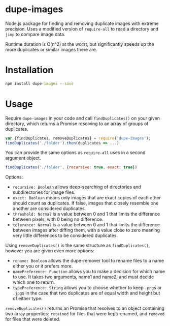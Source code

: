 # dupe-images
Node.js package for finding and removing duplicate images with extreme precision. Uses a modified version of `require-all` to read a directory and `jimp` to compare image data.

Runtime duration is O(n^2) at the worst, but significantly speeds up the more duplicates or similar images there are.

# Installation
```bat
npm install dupe-images --save
```

# Usage
Require `dupe-images` in your code and call `findDuplicates()` on your given directory, which returns a Promise resolving to an array of groups of duplicates.

```js
var {findDuplicates, removeDuplicates} = require('dupe-images');
findDuplicates('./folder').then(duplicates => ...)
```

You can provide the same options as `require-all` uses in a second argument object.

```js
findDuplicates('./folder', {recursive: true, exact: true})
```

Options:
* `recursive: Boolean` allows deep-searching of directories and subdirectories for image files.
* `exact: Boolean` means only images that are exact copies of each other should count as duplicates. If false, images that closely resemble one another are considered duplicates.
* `threshold: Normal` is a value between 0 and 1 that limits the difference between pixels, with 0 being no difference.
* `tolerance: Normal` is a value between 0 and 1 that limits the difference between images after diffing them, with a value close to zero meaning very little differences to be considered duplicates.

Using `removeDuplicates()` is the same structure as `findDuplicates()`, however you are given even more options:
* `rename: Boolean` allows the dupe-remover tool to rename files to a name either you or it prefers more.
* `namePreference: Function` allows you to make a decision for which name to use. It takes two arguments, name1 and name2, and must decide which one to return.
* `typePreference: String` allows you to choose whether to keep `.png`s or `.jpg`s in the case that two duplicates are of equal width and height but of either type.

`removeDuplicates()` returns an Promise that resolves to an object containing two array properties: `retained` for files that were kept/renamed, and `removed` for files that were deleted.
